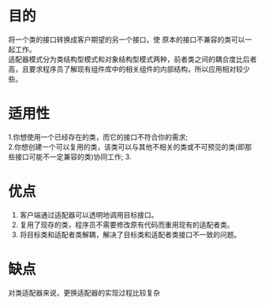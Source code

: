 # 目的
将一个类的接口转换成客户期望的另一个接口，使 原本的接口不兼容的类可以一起工作。  
适配器模式分为类结构型模式和对象结构型模式两种，前者类之间的耦合度比后者高，且要求程序员了解现有组件库中的相关组件的内部结构，所以应用相对较少些。  

# 适用性
1.你想使用一个已经存在的类，而它的接口不符合你的需求;  
2.你想创建一个可以复用的类，该类可以与其他不相关的类或不可预见的类(即那些接口可能不一定兼容的类)协同工作;
3.

# 优点  
1. 客户端通过适配器可以透明地调用目标接口。  
2. 复用了现存的类，程序员不需要修改原有代码而重用现有的适配者类。  
3. 将目标类和适配者类解耦，解决了目标类和适配者类接口不一致的问题。  

# 缺点
对类适配器来说，更换适配器的实现过程比较复杂  
